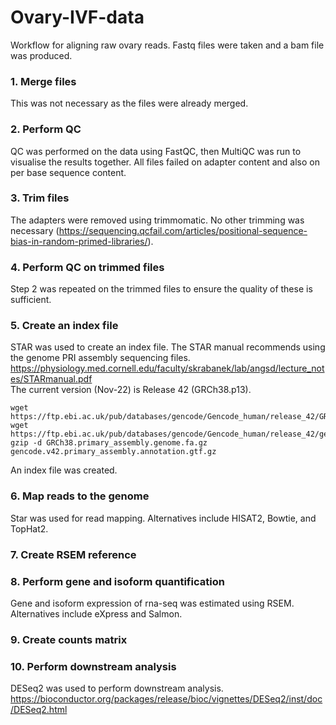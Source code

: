 # Ovary-IVF-data
Workflow for aligning raw ovary reads. Fastq files were taken and a bam file was produced.

### 1. Merge files
This was not necessary as the files were already merged.
### 2. Perform QC
QC was performed on the data using FastQC, then MultiQC was run to visualise the results together. All files failed on adapter content and also on per base sequence content.
### 3. Trim files
The adapters were removed using trimmomatic. No other trimming was necessary (https://sequencing.qcfail.com/articles/positional-sequence-bias-in-random-primed-libraries/).
### 4. Perform QC on trimmed files
Step 2 was repeated on the trimmed files to ensure the quality of these is sufficient.
### 5. Create an index file
STAR was used to create an index file. The STAR manual recommends using the genome PRI assembly sequencing files. <br />
https://physiology.med.cornell.edu/faculty/skrabanek/lab/angsd/lecture_notes/STARmanual.pdf <br />
The current version (Nov-22) is Release 42 (GRCh38.p13). 
```
wget https://ftp.ebi.ac.uk/pub/databases/gencode/Gencode_human/release_42/GRCh38.primary_assembly.genome.fa.gz
wget https://ftp.ebi.ac.uk/pub/databases/gencode/Gencode_human/release_42/gencode.v42.primary_assembly.annotation.gtf.gz
gzip -d GRCh38.primary_assembly.genome.fa.gz gencode.v42.primary_assembly.annotation.gtf.gz
```
An index file was created.
### 6. Map reads to the genome
Star was used for read mapping. Alternatives include HISAT2, Bowtie, and TopHat2. 
### 7. Create RSEM reference
### 8. Perform gene and isoform quantification
Gene and isoform expression of rna-seq was estimated using RSEM. Alternatives include eXpress and Salmon.
### 9. Create counts matrix
### 10. Perform downstream analysis
DESeq2 was used to perform downstream analysis. <br />
https://bioconductor.org/packages/release/bioc/vignettes/DESeq2/inst/doc/DESeq2.html
